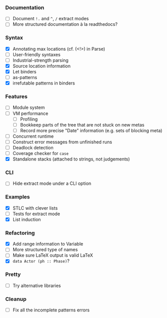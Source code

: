 ### Documentation

* [ ] Document `!.` and `^`, `/` extract modes
* [ ] More structured documentation à la readthedocs?

### Syntax

* [x] Annotating max locations (cf. (<!>) in Parse)
* [ ] User-friendly syntaxes
* [ ] Industrial-strength parsing
* [x] Source location information
* [x] Let binders
* [ ] as-patterns
* [x] irrefutable patterns in binders

### Features

* [ ] Module system
* [ ] VM performance
   + [ ] Profiling
   + [ ] Bookkeep parts of the tree that are not stuck on new metas
   + [ ] Record more precise "Date" information (e.g. sets of blocking meta)
* [ ] Concurrent runtime
* [ ] Construct error messages from unfinished runs
* [ ] Deadlock detection
* [ ] Coverage checker for `case`
* [x] Standalone stacks (attached to strings, not judgements)

### CLI

* [ ] Hide extract mode under a CLI option

### Examples

* [x] STLC with clever lists
* [ ] Tests for extract mode
* [x] List induction

### Refactoring

* [x] Add range information to Variable
* [ ] More structured type of names
* [ ] Make sure LaTeX output is valid LaTeX
* [x] `data Actor (ph :: Phase)`?

### Pretty

* [ ] Try alternative libraries

### Cleanup

* [ ] Fix all the incomplete patterns errors
